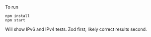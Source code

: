 To run
```shell
npm install
npm start
```

Will show IPv6 and IPv4 tests.
Zod first, likely correct results second.

